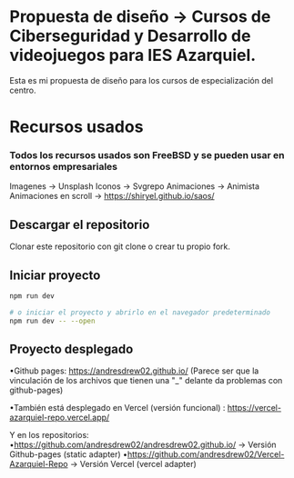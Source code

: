 # Propuesta de diseño -> Cursos de Ciberseguridad y Desarrollo de videojuegos para IES Azarquiel.
Esta es mi propuesta de diseño para los cursos de especialización del centro.

# Recursos usados
### Todos los recursos usados son FreeBSD y se pueden usar en entornos empresariales
Imagenes -> Unsplash
Iconos -> Svgrepo
Animaciones -> Animista
Animaciones en scroll -> https://shiryel.github.io/saos/


## Descargar el repositorio
Clonar este repositorio con git clone o crear tu propio fork.

## Iniciar proyecto

```bash
npm run dev

# o iniciar el proyecto y abrirlo en el navegador predeterminado
npm run dev -- --open
```

## Proyecto desplegado
  •Github pages: https://andresdrew02.github.io/ (Parece ser que la vinculación de los archivos que tienen una "_" delante da problemas con github-pages)
  
  •También está desplegado en Vercel (versión funcional) : https://vercel-azarquiel-repo.vercel.app/

Y en los repositorios: 
  •https://github.com/andresdrew02/andresdrew02.github.io/ -> Versión Github-pages (static adapter)
  •https://github.com/andresdrew02/Vercel-Azarquiel-Repo -> Versión Vercel (vercel adapter)
